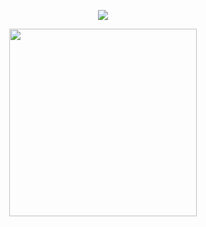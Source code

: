 
<p align="center"> <img src="https://komarev.com/ghpvc/?username=bahag-mackp1&label=Profile%20views&color=0e75b6&style=flat" /> </p>
<p align="center">
  <img src="https://preview.redd.it/timeofpunsandpuzzles-v0-tq3h2ruxt8lc1.jpeg?width=1080&crop=smart&auto=webp&s=93dad9f134c23eb3bc8e1e9c76cb476461eb04ae" style="height:300px;">
</p>
